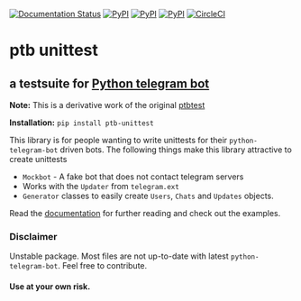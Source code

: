 [![Documentation Status](https://readthedocs.org/projects/ptbtestsuite/badge/?version=master)](http://ptbtestsuite.readthedocs.io/en/master/?badge=master)
[![PyPI](https://img.shields.io/pypi/v/ptb_unittest.svg)](https://pypi.python.org/pypi/ptb_unittest) [![PyPI](https://img.shields.io/pypi/pyversions/ptb_unittest.svg)](https://pypi.python.org/pypi/ptb_unittest) [![PyPI](https://img.shields.io/pypi/l/ptb_unittest.svg)](https://pypi.python.org/pypi/ptbtest) [![CircleCI](https://circleci.com/gh/vaknir/ptbtest/tree/moving_to_pytest.svg?style=svg)](https://circleci.com/gh/vaknir/ptbtest/tree/moving_to_pytest)

# ptb unittest
## a testsuite for [Python telegram bot](https://github.com/python-telegram-bot/python-telegram-bot/)
**Note:** This is a derivative work of the original [ptbtest](https://pypi.python.org/pypi/ptbtest)

**Installation:**
`pip install ptb-unittest`

This library is for people wanting to write unittests for their `python-telegram-bot` driven bots.
The following things make this library attractive to create unittests
* `Mockbot` - A fake bot that does not contact telegram servers
* Works with the `Updater` from `telegram.ext`
* `Generator` classes to easily create `Users`, `Chats` and `Updates` objects.

Read the [documentation](http://ptbtestsuite.readthedocs.io/en/master/?badge=master) for further reading and check out the examples.

### Disclaimer
Unstable package. Most files are not up-to-date with latest `python-telegram-bot`. Feel free to contribute.
#### Use at your own risk.